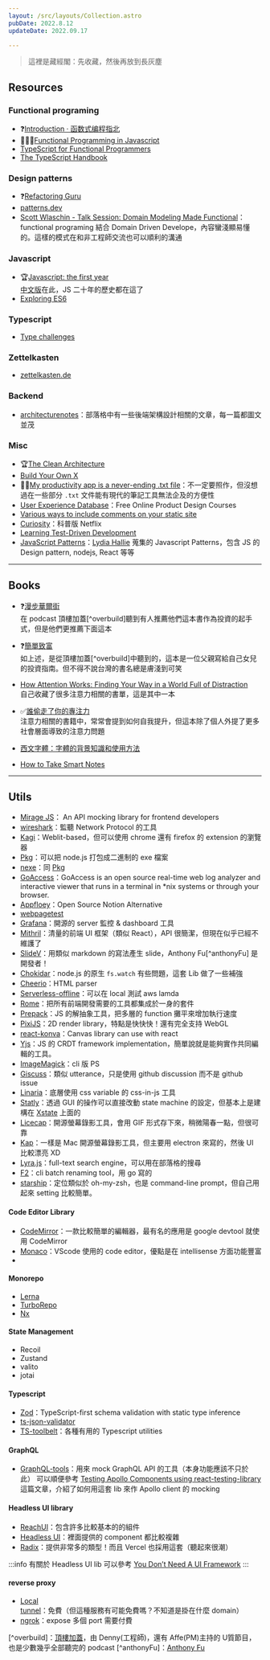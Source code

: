 ```yaml
---
layout: /src/layouts/Collection.astro
pubDate: 2022.8.12
updateDate: 2022.09.17

---
```

> 這裡是藏經閣：先收藏，然後再放到長灰塵


## Resources



### Functional programing

- ❓[Introduction · 函数式编程指北](https://llh911001.gitbooks.io/mostly-adequate-guide-chinese/content/)
- 🏃🏽‍♂️[Functional Programming in Javascript](http://reactivex.io/learnrx/)
- [TypeScript for Functional Programmers](https://www.typescriptlang.org/docs/handbook/typescript-in-5-minutes-func.html)
- [The TypeScript Handbook](https://www.typescriptlang.org/docs/handbook/intro.html)

### Design patterns

- ❓[Refactoring Guru](https://refactoring.guru/design-patterns)
- [patterns.dev](https://www.patterns.dev/)
- [Scott Wlaschin - Talk Session: Domain Modeling Made Functional](https://www.youtube.com/watch?v=PLFl95c-IiU)：functional programing 結合 Domain Driven Develope，內容蠻淺顯易懂的。這樣的模式在和非工程師交流也可以順利的溝通




### Javascript

- 🏆[Javascript: the first year](https://dl.acm.org/doi/10.1145/3386327)  
  [中文版](https://cn.history.js.org/)在此，JS 二十年的歷史都在這了
- [Exploring ES6](https://exploringjs.com/es6.html)
### Typescript 
- [Type challenges](https://github.com/type-challenges/type-challenges)


### Zettelkasten
- [zettelkasten.de](https://zettelkasten.de/posts/overview/)

### Backend

- [architecturenotes](https://architecturenotes.co/)：部落格中有一些後端架構設計相關的文章，每一篇都圖文並茂


### Misc

- 🏆[The Clean Architecture](https://blog.cleancoder.com/uncle-bob/2012/08/13/the-clean-architecture.html)
- [Build Your Own X](https://build-your-own-x.vercel.app/)
- 👍🏽[My productivity app is a never-ending .txt file](https://jeffhuang.com/productivity_text_file/)：不一定要照作，但沒想過在一些部分 `.txt` 文件能有現代的筆記工具無法企及的方便性
- [User Experience Database](https://www.uxdatabase.io/free-product-design-course)：Free Online Product Design Courses
- [Various ways to include comments on your static site](https://darekkay.com/blog/static-site-comments/)
- [Curiosity](https://curiositystream.com/)：科普版 Netflix
- [Learning Test-Driven Development](https://www.amazon.com/Learning-Test-Driven-Development-Polyglot-Uncluttered/dp/1098106474)
- [JavaScript Patterns](https://stackblitz.com/@lydiahallie/collections/javascript-patterns)：[Lydia Hallie](https://twitter.com/lydiahallie) 蒐集的 Javascript Patterns，包含 JS 的 Design pattern, nodejs, React 等等




---

## Books
- ❓[漫步華爾街](https://www.books.com.tw/products/0010887459?sloc=main)  
  在 podcast 頂樓加蓋[^overbuild]聽到有人推薦他們這本書作為投資的起手式，但是他們更推薦下面這本
- ❓[簡單致富](https://www.books.com.tw/products/0010899661)  
  如上述，是從頂樓加蓋[^overbuild]中聽到的，這本是一位父親寫給自己女兒的投資指南。但不得不說台灣的書名總是膚淺到可笑
- [How Attention Works: Finding Your Way in a World Full of Distraction](https://www.books.com.tw/products/F014334037)  
  自己收藏了很多注意力相關的書單，這是其中一本
- ✅[誰偷走了你的專注力](https://www.books.com.tw/web/sys_serialtext/?item=0010924437)  
  注意力相關的書籍中，常常會提到如何自我提升，但這本除了個人外提了更多社會層面導致的注意力問題

- [西文字體：字體的背景知識和使用方法](https://www.books.com.tw/products/CN11115480)

- [How to Take Smart Notes](https://www.books.com.tw/products/E050130960)


---

## Utils 

- [Mirage JS](https://miragejs.com/)： An API mocking library for frontend developers
- [wireshark](https://www.wireshark.org/)：監聽 Network Protocol 的工具
- [Kagi](https://browser.kagi.com/)：Weblit-based，但可以使用 chrome 還有 firefox 的 extension 的瀏覽器
- [Pkg](https://github.com/vercel/pkg)：可以把 node.js 打包成二進制的 exe 檔案
- [nexe](https://github.com/nexe/nexe)：同 [Pkg](https://github.com/vercel/pkg)
- [GoAccess](https://goaccess.io/)：GoAccess is an open source real-time web log analyzer and interactive viewer that runs in a terminal in *nix systems or through your browser.
- [Appfloey](https://www.appflowy.io/)：Open Source Notion Alternative
- [webpagetest](https://www.webpagetest.org/)
- [Grafana](https://grafana.com/)：開源的 server 監控 & dashboard 工具
- [Mithril](https://mithril.js.org/index.html)：清量的前端 UI 框架（類似 React），API 很簡潔，但現在似乎已經不維護了
- [SlideV](https://sli.dev/)：用類似 markdown 的寫法產生 slide，Anthony Fu[^anthonyFu] 是開發者！
- [Chokidar](https://github.com/paulmillr/chokidar)：node.js 的原生 `fs.watch` 有些問題，這套 Lib 做了一些補強
- [Cheerio](https://cheerio.js.org/index.html)：HTML parser
- [Serverless-offline](https://github.com/dherault/serverless-offline)：可以在 local 測試 aws lamda
- [Rome](https://github.com/rome/tools)：把所有前端開發需要的工具都集成於一身的套件
- [Prepack](https://prepack.io/)：JS 的解抽象工具，把多層的 function 攤平來增加執行速度
- [PixiJS](https://pixijs.com/)：2D render library，特點是快快快！還有完全支持 WebGL
- [react-konva](https://konvajs.org/docs/react/index.html)：Canvas library can use with react
- [Yjs](https://github.com/yjs/yjs)：JS 的 CRDT framework implementation，簡單說就是能夠實作共同編輯的工具。
- [ImageMagick](https://imagemagick.org/index.php)：cli 版 PS
- [Giscuss](https://giscus.app/)：類似 utterance，只是使用 github discussion 而不是 github issue
- [Linaria](https://github.com/callstack/linaria)：底層使用 css variable 的 css-in-js 工具
- [Statly](https://stately.ai/)：透過 GUI 的操作可以直接改動 state machine 的設定，但基本上是建構在 [Xstate](https://xstate.js.org/) 上面的
- [Licecap](https://github.com/justinfrankel/licecap)：開源螢幕錄影工具，會用 GIF 形式存下來，稍微陽春一點，但很可靠
- [Kap](https://github.com/wulkano/Kap)：一樣是 Mac 開源螢幕錄影工具，但主要用 electron 來寫的，然後 UI 比較漂亮 XD
- [Lyra.js](https://docs.lyrajs.io/)：full-text search engine，可以用在部落格的搜尋
- [F2](https://github.com/ayoisaiah/f2)：cli batch renaming tool，用 go 寫的
- [starship](https://github.com/starship/starship)：定位類似於 oh-my-zsh，也是 command-line prompt，但自己用起來 setting 比較簡單。


#### Code Editor Library
- [CodeMirror](https://codemirror.net/)：一款比較簡單的編輯器，最有名的應用是 google devtool 就使用 CodeMirror
- [Monaco](https://github.com/microsoft/monaco-editor)：VScode 使用的 code editor，優點是在 intellisense 方面功能豐富
- 
#### Monorepo

- [Lerna](https://lerna.js.org/)
- [TurboRepo](https://turborepo.org/)
- [Nx](https://nx.dev/)

#### State Management 
- Recoil
- Zustand
- valito
- jotai


#### Typescript

- [Zod](https://github.com/colinhacks/zod)：TypeScript-first schema validation with static type inference
- [ts-json-validator](https://github.com/ostrowr/ts-json-validator)
- [TS-toolbelt](https://github.com/millsp/ts-toolbelt)：各種有用的 Typescript utilities


#### GraphQL

- [GraphQL-tools](https://github.com/ardatan/graphql-tools)：用來 mock GraphQL API 的工具（本身功能應該不只於此）
可以順便參考 [Testing Apollo Components using react-testing-library](https://www.arahansen.com/testing-apollo-components-using-react-testing-library/) 這篇文章，介紹了如何用這套 lib 來作 Apollo client 的 mocking




#### Headless UI library
- [ReachUI](https://reach.tech/)：包含許多比較基本的的組件
- [Headless UI](https://headlessui.com/)：裡面提供的 component 都比較複雜
- [Radix](https://www.radix-ui.com/)：提供非常多的類型！而且 Vercel 也採用這套（聽起來很潮）


:::info
有關於 Headless UI lib 可以參考 [You Don’t Need A UI Framework](https://www.smashingmagazine.com/2022/05/you-dont-need-ui-framework/)
:::


#### reverse proxy
- [Local tunnel](https://theboroer.github.io/localtunnel-www/)：免費（但這種服務有可能免費嗎？不知道是掛在什麼 domain）
- [ngrok](https://ngrok.com/)：expose 多個 port 需要付費

[^overbuild]：[頂樓加蓋](https://twitter.com/overbuild_io)，由 Denny(工程師)，還有 Affe(PM)主持的 U質節目，也是少數幾乎全部聽完的 podcast
[^anthonyFu]：[Anthony Fu](https://antfu.me/)